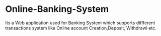 # Online-Banking-System


Its a Web application used for Banking System which supports diffferent transactions system like Online account Creation,Deposit, Withdrawl etc.
